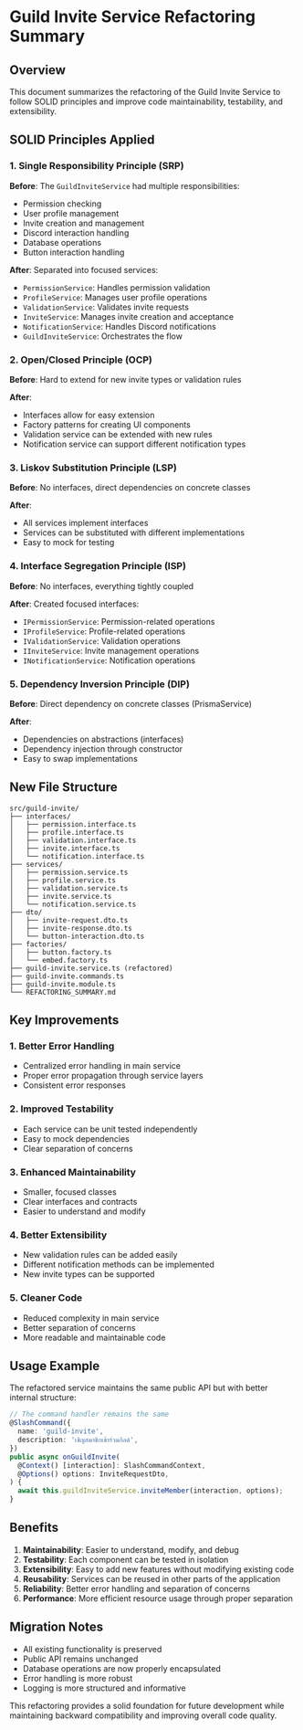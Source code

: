 # Guild Invite Service Refactoring Summary

## Overview
This document summarizes the refactoring of the Guild Invite Service to follow SOLID principles and improve code maintainability, testability, and extensibility.

## SOLID Principles Applied

### 1. Single Responsibility Principle (SRP)
**Before**: The `GuildInviteService` had multiple responsibilities:
- Permission checking
- User profile management
- Invite creation and management
- Discord interaction handling
- Database operations
- Button interaction handling

**After**: Separated into focused services:
- `PermissionService`: Handles permission validation
- `ProfileService`: Manages user profile operations
- `ValidationService`: Validates invite requests
- `InviteService`: Manages invite creation and acceptance
- `NotificationService`: Handles Discord notifications
- `GuildInviteService`: Orchestrates the flow

### 2. Open/Closed Principle (OCP)
**Before**: Hard to extend for new invite types or validation rules

**After**: 
- Interfaces allow for easy extension
- Factory patterns for creating UI components
- Validation service can be extended with new rules
- Notification service can support different notification types

### 3. Liskov Substitution Principle (LSP)
**Before**: No interfaces, direct dependencies on concrete classes

**After**: 
- All services implement interfaces
- Services can be substituted with different implementations
- Easy to mock for testing

### 4. Interface Segregation Principle (ISP)
**Before**: No interfaces, everything tightly coupled

**After**: Created focused interfaces:
- `IPermissionService`: Permission-related operations
- `IProfileService`: Profile-related operations
- `IValidationService`: Validation operations
- `IInviteService`: Invite management operations
- `INotificationService`: Notification operations

### 5. Dependency Inversion Principle (DIP)
**Before**: Direct dependency on concrete classes (PrismaService)

**After**: 
- Dependencies on abstractions (interfaces)
- Dependency injection through constructor
- Easy to swap implementations

## New File Structure

```
src/guild-invite/
├── interfaces/
│   ├── permission.interface.ts
│   ├── profile.interface.ts
│   ├── validation.interface.ts
│   ├── invite.interface.ts
│   └── notification.interface.ts
├── services/
│   ├── permission.service.ts
│   ├── profile.service.ts
│   ├── validation.service.ts
│   ├── invite.service.ts
│   └── notification.service.ts
├── dto/
│   ├── invite-request.dto.ts
│   ├── invite-response.dto.ts
│   └── button-interaction.dto.ts
├── factories/
│   ├── button.factory.ts
│   └── embed.factory.ts
├── guild-invite.service.ts (refactored)
├── guild-invite.commands.ts
├── guild-invite.module.ts
└── REFACTORING_SUMMARY.md
```

## Key Improvements

### 1. Better Error Handling
- Centralized error handling in main service
- Proper error propagation through service layers
- Consistent error responses

### 2. Improved Testability
- Each service can be unit tested independently
- Easy to mock dependencies
- Clear separation of concerns

### 3. Enhanced Maintainability
- Smaller, focused classes
- Clear interfaces and contracts
- Easier to understand and modify

### 4. Better Extensibility
- New validation rules can be added easily
- Different notification methods can be implemented
- New invite types can be supported

### 5. Cleaner Code
- Reduced complexity in main service
- Better separation of concerns
- More readable and maintainable code

## Usage Example

The refactored service maintains the same public API but with better internal structure:

```typescript
// The command handler remains the same
@SlashCommand({
  name: 'guild-invite',
  description: 'เชิญสมาชิกเข้าร่วมกิลด์',
})
public async onGuildInvite(
  @Context() [interaction]: SlashCommandContext,
  @Options() options: InviteRequestDto,
) {
  await this.guildInviteService.inviteMember(interaction, options);
}
```

## Benefits

1. **Maintainability**: Easier to understand, modify, and debug
2. **Testability**: Each component can be tested in isolation
3. **Extensibility**: Easy to add new features without modifying existing code
4. **Reusability**: Services can be reused in other parts of the application
5. **Reliability**: Better error handling and separation of concerns
6. **Performance**: More efficient resource usage through proper separation

## Migration Notes

- All existing functionality is preserved
- Public API remains unchanged
- Database operations are now properly encapsulated
- Error handling is more robust
- Logging is more structured and informative

This refactoring provides a solid foundation for future development while maintaining backward compatibility and improving overall code quality.
